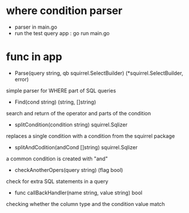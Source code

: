 # where condition parser
- parser in main.go
- run the test query app : go run main.go

# func in app
- Parse(query string, qb squirrel.SelectBuilder) (*squirrel.SelectBuilder, error)

simple parser for WHERE part of SQL queries

- Find(cond string) (string, []string)

search and return of the operator and parts of the condition

- splitCondition(condition string) squirrel.Sqlizer

replaces a single condition with a condition from the squirrel package

- splitAndCodition(andCond []string)  squirrel.Sqlizer

a common condition is created with "and"

- checkAnotherOpers(query string) (flag bool)

check for extra SQL statements in a query

- func callBackHandler(name string, value string) bool

checking whether the column type and the condition value match
